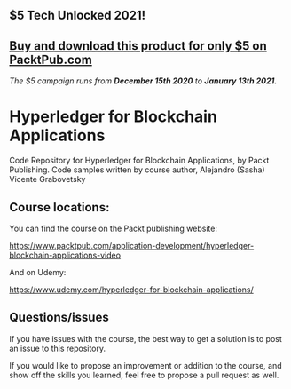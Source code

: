 ## $5 Tech Unlocked 2021!
[Buy and download this product for only $5 on PacktPub.com](https://www.packtpub.com/)
-----
*The $5 campaign         runs from __December 15th 2020__ to __January 13th 2021.__*

# Hyperledger for Blockchain Applications

Code Repository for Hyperledger for Blockchain Applications, by Packt Publishing. Code samples written by course author, Alejandro (Sasha) Vicente Grabovetsky

## Course locations:

You can find the course on the Packt publishing website:

https://www.packtpub.com/application-development/hyperledger-blockchain-applications-video

And on Udemy:

https://www.udemy.com/hyperledger-for-blockchain-applications/

## Questions/issues

If you have issues with the course, the best way to get a solution is to post an issue to this repository.

If you would like to propose an improvement or addition to the course, and show off the skills you learned, feel free to propose a pull request as well.
